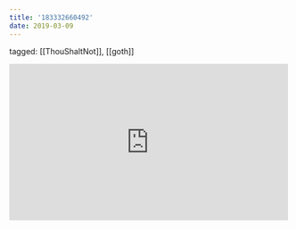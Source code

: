 ```yaml
---
title: '183332660492'
date: 2019-03-09
---
```

tagged: [[ThouShaltNot]], [[goth]]
<iframe allow="accelerometer; autoplay; clipboard-write; encrypted-media; gyroscope; picture-in-picture" allowfullscreen="" frameborder="0" height="281" id="youtube_iframe" src="https://www.youtube.com/embed/B9g0f-YT9f4?feature=oembed&amp;enablejsapi=1&amp;origin=https://safe.txmblr.com&amp;wmode=opaque" width="500"></iframe>